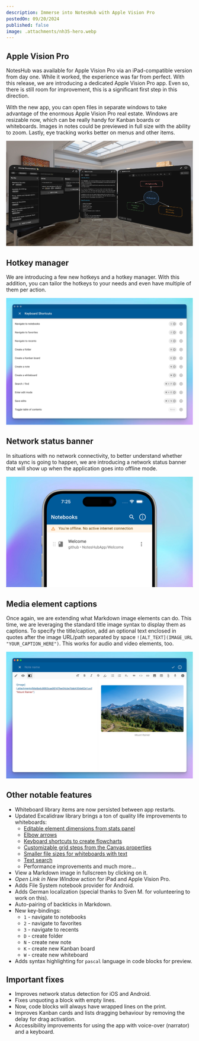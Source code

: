 ```yaml
---
description: Immerse into NotesHub with Apple Vision Pro
postedOn: 09/20/2024
published: false
image: .attachments/nh35-hero.webp
---
```


## Apple Vision Pro
NotesHub was available for Apple Vision Pro via an iPad-compatible version from day one. While it worked, the experience was far from perfect. With this release, we are introducing a dedicated Apple Vision Pro app. Even so, there is still room for improvement, this is a significant first step in this direction.

With the new app, you can open files in separate windows to take advantage of the enormous Apple Vision Pro real estate. Windows are resizable now, which can be really handy for Kanban boards or whiteboards. Images in notes could be previewed in full size with the ability to zoom. Lastly, eye tracking works better on menus and other items.

![Vision Pro](.attachments/nh35-visionpro.webp "Multiple windows in Apple Vision Pro")

## Hotkey manager
We are introducing a few new hotkeys and a hotkey manager. With this addition, you can tailor the hotkeys to your needs and even have multiple of them per action.

![Hotkey manager](.attachments/nh35-shortcuts.webp "Hotkey manager")

## Network status banner
In situations with no network connectivity, to better understand whether data sync is going to happen, we are introducing a network status banner that will show up when the application goes into offline mode.

![Network status](.attachments/nh35-network-status.webp "Network status banner")

## Media element captions
Once again, we are extending what Markdown image elements can do. This time, we are leveraging the standard title image syntax to display them as captions. To specify the title/caption, add an optional text enclosed in quotes after the image URL/path separated by space `![ALT_TEXT](IMAGE_URL "YOUR_CAPTION_HERE")`. This works for audio and video elements, too.

![Media element captions](.attachments/nh35-captions.webp "Image caption")

## Other notable features
- Whiteboard library items are now persisted between app restarts.
- Updated Excalidraw library brings a ton of quality life improvements to whiteboards:
  - [Editable element dimensions from stats panel](https://x.com/excalidraw/status/1800969505142698422)
  - [Elbow arrows](https://x.com/excalidraw/status/1819084086222393554)
  - [Keyboard shortcuts to create flowcharts](https://x.com/excalidraw/status/1823079626156961937)
  - [Customizable grid steps from the Canvas properties](https://x.com/excalidraw/status/1823805702122709300)
  - [Smaller file sizes for whiteboards with text](https://x.com/excalidraw/status/1830640148255543604)
  - [Text search](https://x.com/excalidraw/status/1834254530025779450)
  - Performance improvements and much more...
- View a Markdown image in fullscreen by clicking on it.
- _Open Link in New Window_ action for iPad and Apple Vision Pro.
- Adds File System notebook provider for Android.
- Adds German localization (special thanks to Sven M. for volunteering to work on this).
- Auto-pairing of backticks in Markdown.
- New key-bindings:
  - `1` - navigate to notebooks
  - `2` - navigate to favorites
  - `3` - navigate to recents
  - `D` - create folder
  - `N` - create new note
  - `K` - create new Kanban board
  - `W` - create new whiteboard
- Adds syntax highlighting for `pascal` language in code blocks for preview.

## Important fixes
- Improves network status detection for iOS and Android.
- Fixes unquoting a block with empty lines.
- Now, code blocks will always have wrapped lines on the print.
- Improves Kanban cards and lists dragging behaviour by removing the delay for drag activation.
- Accessibility improvements for using the app with voice-over (narrator) and a keyboard.
